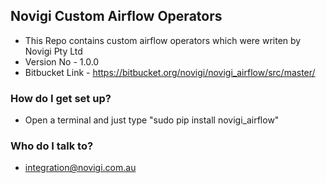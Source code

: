 

## Novigi Custom Airflow Operators ##

* This Repo contains custom airflow operators which were writen by Novigi Pty Ltd 
* Version No - 1.0.0
* Bitbucket Link - https://bitbucket.org/novigi/novigi_airflow/src/master/


### How do I get set up? ###

* Open a terminal and just type "sudo pip install novigi_airflow"


### Who do I talk to? ###

* integration@novigi.com.au
